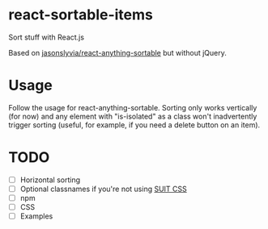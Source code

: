 # react-sortable-items
Sort stuff with React.js

Based on [jasonslyvia/react-anything-sortable](https://github.com/jasonslyvia/react-anything-sortable) but without jQuery.

# Usage
Follow the usage for react-anything-sortable. Sorting only works vertically (for now) and any element with "is-isolated" as a class won't inadvertently trigger sorting (useful, for example, if you need a delete button on an item).

# TODO
- [ ] Horizontal sorting
- [ ] Optional classnames if you're not using [SUIT CSS](http://suitcss.github.io/)
- [ ] npm
- [ ] CSS
- [ ] Examples
